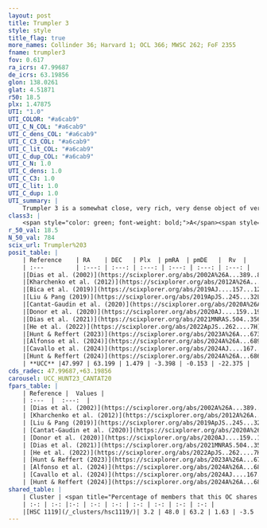 ```yaml
---
layout: post
title: Trumpler 3
style: style
title_flag: true
more_names: Collinder 36; Harvard 1; OCL 366; MWSC 262; FoF 2355
fname: trumpler3
fov: 0.617
ra_icrs: 47.99687
de_icrs: 63.19856
glon: 138.0261
glat: 4.51871
r50: 18.5
plx: 1.47875
UTI: "1.0"
UTI_COLOR: "#a6cab9"
UTI_C_N_COL: "#a6cab9"
UTI_C_dens_COL: "#a6cab9"
UTI_C_C3_COL: "#a6cab9"
UTI_C_lit_COL: "#a6cab9"
UTI_C_dup_COL: "#a6cab9"
UTI_C_N: 1.0
UTI_C_dens: 1.0
UTI_C_C3: 1.0
UTI_C_lit: 1.0
UTI_C_dup: 1.0
UTI_summary: |
    Trumpler 3 is a somewhat close, very rich, very dense object of very high C3 quality. It is very well-studied in the literature. This object shares a very small percentage of members with a later reported entry.
class3: |
    <span style="color: green; font-weight: bold;">A</span><span style="color: green; font-weight: bold;">A</span>
r_50_val: 18.5
N_50_val: 784
scix_url: Trumpler%203
posit_table: |
    | Reference    | RA    | DEC   | Plx  | pmRA  | pmDE   |  Rv  |
    | :---         | :---: | :---: | :---: | :---: | :---: | :---: |
    |[Dias et al. (2002)](https://scixplorer.org/abs/2002A%26A...389..871D) | 47.95 | 63.25 | -- | -2.88 | -0.7 | -8.58 |
    |[Kharchenko et al. (2012)](https://scixplorer.org/abs/2012A%26A...543A.156K) | 48.053 | 63.15 | -- | -1.8 | 1.6 | -- |
    |[Bica et al. (2019)](https://scixplorer.org/abs/2019AJ....157...12B) | 48.016 | 63.157 | -- | -- | -- | -- |
    |[Liu & Pang (2019)](https://scixplorer.org/abs/2019ApJS..245...32L) | 48.032 | 63.233 | 1.459 | -3.305 | -0.096 | -- |
    |[Cantat-Gaudin et al. (2020)](https://scixplorer.org/abs/2020A%26A...640A...1C) | 48.004 | 63.218 | 1.461 | -3.354 | -0.112 | -- |
    |[Donor et al. (2020)](https://scixplorer.org/abs/2020AJ....159..199D) | 48.053 | 63.15 | -- | 1.0 | -1.05 | -10.1 |
    |[Dias et al. (2021)](https://scixplorer.org/abs/2021MNRAS.504..356D) | 48.017 | 63.22 | 1.454 | -3.351 | -0.127 | -22.273 |
    |[He et al. (2022)](https://scixplorer.org/abs/2022ApJS..262....7H) | 47.988 | 63.228 | 1.479 | -3.405 | -0.153 | -- |
    |[Hunt & Reffert (2023)](https://scixplorer.org/abs/2023A%26A...673A.114H) | 48.005 | 63.207 | 1.491 | -3.394 | -0.151 | -22.029 |
    |[Alfonso et al. (2024)](https://scixplorer.org/abs/2024A%26A...689A..18A) | 48.004 | 63.22 | 1.458 | -3.411 | -0.154 | -- |
    |[Cavallo et al. (2024)](https://scixplorer.org/abs/2024AJ....167...12C) | 48.066 | 63.218 | 1.479 | -- | -- | -- |
    |[Hunt & Reffert (2024)](https://scixplorer.org/abs/2024A%26A...686A..42H) | 48.005 | 63.207 | 1.491 | -3.394 | -0.151 | -22.029 |
    | **UCC** |47.997 | 63.199 | 1.479 | -3.398 | -0.153 | -22.375 | 
cds_radec: 47.99687,+63.19856
carousel: UCC_HUNT23_CANTAT20
fpars_table: |
    | Reference |  Values |
    | :---  |  :---:  |
    | [Dias et al. (2002)](https://scixplorer.org/abs/2002A%26A...389..871D) | `E(B-V)=0.19, Dist=460.0, Age=8.3` |
    | [Kharchenko et al. (2012)](https://scixplorer.org/abs/2012A%26A...543A.156K) | `e_bv=0.221, distance=620, log_age=8.005` |
    | [Liu & Pang (2019)](https://scixplorer.org/abs/2019ApJS..245...32L) | `Age=0.38, Z=0.25` |
    | [Cantat-Gaudin et al. (2020)](https://scixplorer.org/abs/2020A%26A...640A...1C) | `AVNN=0.69, DMNN=9.21, AgeNN=7.67` |
    | [Donor et al. (2020)](https://scixplorer.org/abs/2020AJ....159..199D) | `Fe/H=0.14` |
    | [Dias et al. (2021)](https://scixplorer.org/abs/2021MNRAS.504..356D) | `Av=1.247, Dist=646, logage=7.628, [Fe/H]=-0.21` |
    | [He et al. (2022)](https://scixplorer.org/abs/2022ApJS..262....7H) | `A0=1.15, logAge=7.6` |
    | [Hunt & Reffert (2023)](https://scixplorer.org/abs/2023A%26A...673A.114H) | `AV50=0.786, diffAV50=0.85, MOD50=9.052, logAge50=7.582` |
    | [Alfonso et al. (2024)](https://scixplorer.org/abs/2024A%26A...689A..18A) | `AV=0.69163, MOD=9.20769, logAge=7.51390, Z=-0.2078` |
    | [Cavallo et al. (2024)](https://scixplorer.org/abs/2024AJ....167...12C) | `AV50=1.05, dMod50=9.22, logAge50=7.44, [Fe/H]50=-0.01` |
    | [Hunt & Reffert (2024)](https://scixplorer.org/abs/2024A%26A...686A..42H) | `MassJ=862.997` |
shared_table: |
    | Cluster | <span title="Percentage of members that this OC shares with the ones listed">%</span>   | RA   | DEC   | Plx   | pmRA  | pmDE  | Rv | UTI |
    | :-: | :-: |:-: | :-: | :-: | :-: | :-: | :-: | :-: |
    |[HSC 1119](/_clusters/hsc1119/)| 3.2 | 48.0 | 63.2 | 1.63 | -3.5 | -0.02 | -25.92 |0.0 |
---
```

